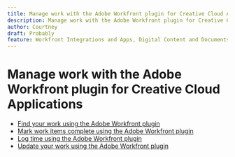 ```yaml
---
title: Manage work with the Adobe Workfront plugin for Creative Cloud Applications
description: Manage work with the Adobe Workfront plugin for Creative Cloud Applications
author: Courtney
draft: Probably
feature: Workfront Integrations and Apps, Digital Content and Documents
---
```


# Manage work with the Adobe Workfront plugin for Creative Cloud Applications

* [Find your work using the Adobe Workfront plugin](/help/quicksilver/workfront-integrations-and-apps/adobe-workfront-for-creative-cloud/wf-cc-find-work.md)
* [Mark work items complete using the Adobe Workfront plugin](/help/quicksilver/workfront-integrations-and-apps/adobe-workfront-for-creative-cloud/wf-cc-complete.md)
* [Log time using the Adobe Workfront plugin](/help/quicksilver/workfront-integrations-and-apps/adobe-workfront-for-creative-cloud/wf-cc-log-time.md)
* [Update your work using the Adobe Workfront plugin](/help/quicksilver/workfront-integrations-and-apps/adobe-workfront-for-creative-cloud/wf-cc-update.md)